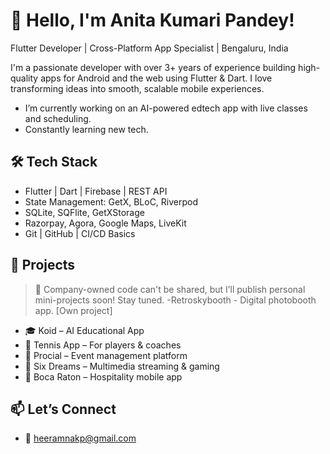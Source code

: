 # 👋 Hello, I'm Anita Kumari Pandey!

Flutter Developer | Cross-Platform App Specialist | Bengaluru, India

I'm a passionate developer with over 3+ years of experience building high-quality apps for Android and the web using Flutter & Dart. I love transforming ideas into smooth, scalable mobile experiences. 

-  I’m currently working on an AI-powered edtech app with live classes and scheduling.
-  Constantly learning new tech.

## 🛠 Tech Stack

- Flutter | Dart | Firebase | REST API
- State Management: GetX, BLoC, Riverpod
- SQLite, SQFlite, GetXStorage
- Razorpay, Agora, Google Maps, LiveKit
- Git | GitHub | CI/CD Basics

## 📱 Projects

> 🚧 Company-owned code can't be shared, but I’ll publish personal mini-projects soon! Stay tuned.
-Retroskybooth - Digital photobooth app. [Own project]

- 🎓 Koid – AI Educational App 
- 🏸 Tennis App – For players & coaches
- 🎉 Procial – Event management platform
- 🎥 Six Dreams – Multimedia streaming & gaming
- 🌴 Boca Raton – Hospitality mobile app

## 📫 Let’s Connect
- 📧 heeramnakp@gmail.com

<!---
skyyygal/skyyygal is a ✨ special ✨ repository because its `README.md` (this file) appears on your GitHub profile.
You can click the Preview link to take a look at your changes.
--->
